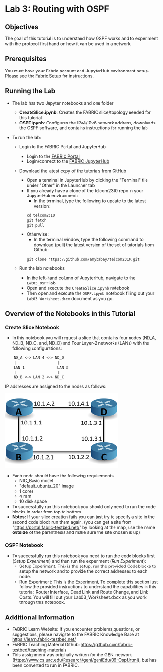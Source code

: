 # Lab 3: Routing with OSPF

## Objectives

The goal of this tutorial is to understand how OSPF works and to experiment with the protocol first hand on how it can be used in a network.

## Prerequisites

You must have your Fabric account and JupyterHub environment setup. Please see
the [Fabric
Setup](https://github.com/amybabay/telcom2310/blob/main/Fabric_Setup.md) for
instructions.

## Running the Lab

- The lab has two Jupyter notebooks and one folder:
    - **CreateSlice.ipynb**: Creates the FABRIC slice/topology needed for this tutorial
    - **OSPF.ipynb**: Configures the IPv4/IPv6 network address, downloads the OSPF software, and contains instructions for running the lab 

- To run the lab:
   - Login to the FABRIC Portal and JupyterHub
    	- Login to the [FABRIC Portal](https://portal.fabric-testbed.net/)
    	- Login/connect to the [FABRIC JupyterHub](https://learn.fabric-testbed.net/knowledge-base/creating-your-first-experiment-in-jupyter-hub/)
   - Download the latest copy of the tutorials from GitHub
    	- Open a terminal in JupyterHub by clicking the "Terminal" tile under "Other" in the Launcher tab
        - If you already have a clone of the telcom2310 repo in your JupyterHub
          environment:
            - In the terminal, type the following to update to the latest version:
            ```
            cd telcom2310
            git fetch
            git pull
            ```
        - Otherwise:
            - In the terminal window, type the following command to download
              (pull) the latest version of the set of tutorials from Github:
            ```
            git clone https://github.com/amybabay/telcom2310.git
            ```

   - Run the lab notebooks
    	- In the left-hand column of JupyterHub, navigate to the `Lab03_OSPF` lab
    	- Open and execute the `CreateSlice.ipynb` notebook
        - Then open and execute the `OSPF.ipynb` notebook filling out your `Lab03_Worksheet.docx` document as you go.

## Overview of the Notebooks in this Tutorial

### Create Slice Notebook
- In this notebook you will request a slice that contains four nodes (ND_A, ND_B, ND_C, and, ND_D) and Four Layer-2 networks (LANs) with the following configurations:
```
	ND_A <-> LAN 4 <-> ND_D
	|            	    |
	LAN 1           	LAN 3
	|            	    |
	ND_B <-> LAN 2 <-> ND_C

```

IP addresses are assigned to the nodes as follows:

![router_setup](./router_setup.png)

- Each node should have the following requirements:
	- NIC_Basic model
	- "default_ubuntu_20" image
	- 1 cores
	- 4 ram
	- 10 disk space
 - To successfully run this notebook you should only need to run the code blocks in order from top to bottom
 - **Notes:** If your slice creation fails you can just try to specify a site in the second code block run them again. (you can get a site from "https://portal.fabric-testbed.net/" by looking at the map, use the name **outside** of the parenthesis and make sure the site chosen is up)

### OSPF Notebook
- To successfully run this notebook you need to run the code blocks first (*Setup Experiment*) and then run the experiment (*Run Experiment*):
	- Setup Experiment: This is the setup, run the provided Codeblocks to setup the network and to provide the correct addresses to each node.
    - Run Experiment: This is the Experiment, To complete this section just follow the provided instructions to understand the capabilities in this tutorial: Router Interface, Dead Link and Route Change, and Link Costs. You will fill out your Lab03_Worksheet.docx as you work through this notebook.
 
## Additional Information
- FABRIC Learn Website: If you encounter problems,questions, or suggestions, please navigate to the FABRIC Knowledge Base at https://learn.fabric-testbed.net/
- FABRIC Teaching Material Github: <https://github.com/fabric-testbed/teaching-materials>
- This assignment was originally written for the GENI network (<https://www.cs.unc.edu/Research/geni/geniEdu/06-Ospf.html>), but has been converted to run in FABRIC.

